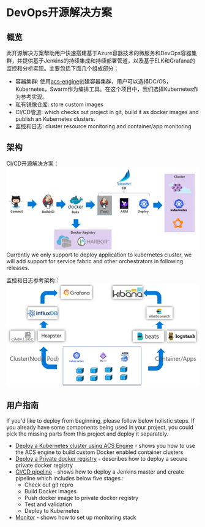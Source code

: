 # DevOps开源解决方案

## 概览

此开源解决方案帮助用户快速搭建基于Azure容器技术的微服务和DevOps容器集群，并提供基于Jenkins的持续集成和持续部署管道，以及基于ELK和Grafana的监控和分析实现。主要包括下面几个组成部分：
* 容器集群: 使用[acs-engine](https://github.com/Azure/acs-engine)创建容器集群，用户可以选择DC/OS，Kubernetes，Swarm作为编排工具。在这个项目中，我们选择Kubernetes作为参考实现。
* 私有镜像仓库: store custom images
* CI/CD管道: which checks out project in git, build it as docker images and publish an Kubernetes clusters. 
* 监控和日志: cluster resource monitoring and container/app monitoring

## 架构

CI/CD开源解决方案：
![Image of CI/CD architecture](doc/imgs/cicd_architecture.png)
Currently we only support to deploy application to kubernetes cluster, we will add support for service fabric and other orchestrators in following releases.

监控和日志参考架构：
![Image of monitor architecture](doc/imgs/monitor.png)

## 用户指南

If you'd like to deploy from beginning, please follow below holistic steps. If you already have some components being used in your project, you could pick the missing parts from this project and deploy it separately.

* [Deploy a Kubernetes cluster using ACS Engine](https://github.com/Azure/acs-engine/blob/master/docs/acsengine.md) - shows you how to use the ACS engine to build custom Docker enabled container clusters
* [Deploy a Private docker registry](azure-docker-registry/README.md) - describes how to deploy a secure private docker registry
* [CI/CD pipeline](cicd/armtemplate/jenkins_private_registry_k8s/README.md) - shows how to deploy a Jenkins master and create pipeline which includes below five stages :
    * Check out git repro
    * Build Docker images 
    * Push docker image to private docker registry 
    * Test and validation 
    * Deploy to Kubernetes 
* [Monitor](monitoring/k8s/README.md) - shows how to set up monitoring stack

